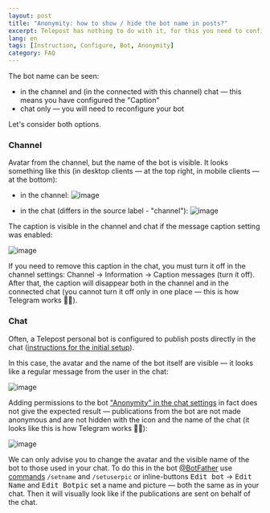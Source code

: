 ```yaml
---
layout: post
title: "Anonymity: how to show / hide the bot name in posts?"
excerpt: Telepost has nothing to do with it, for this you need to configure your channel / chat or bot
lang: en
tags: [Instruction, Configure, Bot, Anonymity]
category: FAQ
---
```


The bot name can be seen:

* in the channel and (in the connected with this channel) chat — this means you have configured the "Caption"
* chat only — you will need to reconfigure your bot

Let's consider both options.

### Channel

Avatar from the channel, but the name of the bot is visible. It looks something like this (in desktop clients — at the top right, in mobile clients — at the bottom):

* in the channel:
  ![image](https://user-images.githubusercontent.com/24430718/108638558-eaee3080-74a0-11eb-9257-e40c5fc08456.png)

* in the chat (differs in the source label - "channel"):
  ![image](https://user-images.githubusercontent.com/24430718/108638076-8205b900-749e-11eb-83b1-0943e89ed681.png)

The caption is visible in the channel and chat if the message caption setting was enabled:

![image](https://user-images.githubusercontent.com/24430718/108638654-533d1200-74a1-11eb-9b13-d8317b521555.png)

If you need to remove this caption in the chat, you must turn it off in the channel settings: Channel → Information → Caption messages (turn it off). After that, the caption will disappear both in the channel and in the connected chat (you cannot turn it off only in one place — this is how Telegram works 🤷‍♂️).

### Chat

Often, a Telepost personal bot is configured to publish posts directly in the chat ([instructions for the initial setup](2019-04-26-getting-started.md)).

In this case, the avatar and the name of the bot itself are visible — it looks like a regular message from the user in the chat:

![image](https://user-images.githubusercontent.com/24430718/108639081-ac0daa00-74a3-11eb-9012-aadfb59a5d95.png)

Adding permissions to the bot ["Anonymity" in the chat settings](https://telegram.org/blog/filters-anonymous-admins-comments/ru?ln=a#anonimnie-administratori-v-gruppah) in fact does not give the expected result — publications from the bot are not made anonymous and are not hidden with the icon and the name of the chat (it looks like this is how Telegram works 🤷‍♂️):

![image](https://user-images.githubusercontent.com/24430718/108638959-f7738880-74a2-11eb-9633-2ae6cb2e0976.png)

We can only advise you to change the avatar and the visible name of the bot to those used in your chat. To do this in the bot [@BotFather](https://t.me/BotFather) use [commands](https://core.telegram.org/bots#botfather-commands) `/setname` and `/setuserpic` or inline-buttons <kbd>Edit bot</kbd> → <kbd>Edit Name</kbd> and <kbd>Edit Botpic</kbd> set a name and picture — both the same as in your chat. Then it will visually look like if the publications are sent on behalf of the chat.
